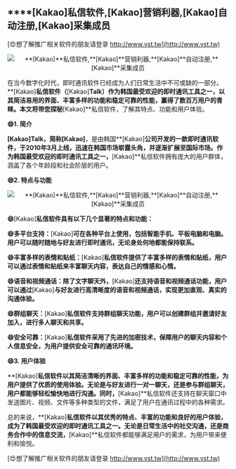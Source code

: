 ## ****[Kakao]**私信软件,**[Kakao]**营销利器,**[Kakao]**自动注册,**[Kakao]**采集成员**

[😍想了解推广相关软件的朋友请登录 http://www.vst.tw](http://www.vst.tw)

 <center><img src="https://vst.tw/MP4/tuiguang/png/2.png" alt="**[Kakao]**私信软件,**[Kakao]**营销利器,**[Kakao]**自动注册,**[Kakao]**采集成员"></center>

在当今数字化时代，即时通讯软件已经成为人们日常生活中不可或缺的一部分。**[Kakao]**私信软件（**[Kakao]**Talk）作为韩国最受欢迎的即时通讯工具之一，以其简洁易用的界面、丰富多样的功能和稳定可靠的性能，赢得了数百万用户的青睐。本文将带您探秘**[Kakao]**私信软件，了解其特点、功能和用户体验。

**😄1. 简介**

**[Kakao]**Talk，简称**[Kakao]**，是由韩国**[Kakao]**公司开发的一款即时通讯软件，于2010年3月上线，迅速在韩国市场崭露头角，并逐渐扩展至国际市场。作为韩国最受欢迎的即时通讯工具之一，**[Kakao]**私信软件拥有庞大的用户群体，涵盖了各个年龄段和社会阶层的用户。

**😄2. 特点与功能**

 <center><img src="https://vst.tw/MP4/tuiguang/png/2.png" alt="**[Kakao]**私信软件,**[Kakao]**营销利器,**[Kakao]**自动注册,**[Kakao]**采集成员"></center>

**😄**[Kakao]**私信软件具有以下几个显著的特点和功能：**

**😄多平台支持：**[Kakao]**可在各种平台上使用，包括智能手机、平板电脑和电脑。用户可以随时随地与好友进行即时通讯，无论身处何地都能保持联系。**

**😄丰富多样的表情和贴纸：**[Kakao]**私信软件提供了丰富多样的表情和贴纸，用户可以通过表情和贴纸来丰富聊天内容，表达自己的情感和心情。**

**😄语音和视频通话：除了文字聊天外，**[Kakao]**还支持语音和视频通话功能，用户可以通过**[Kakao]**与好友进行高清晰度的语音和视频通话，实现更加直观、真实的沟通体验。**

**😄群组聊天：**[Kakao]**私信软件支持群组聊天功能，用户可以创建群组并邀请好友加入，进行多人聊天和共享。**

**😄安全可靠：**[Kakao]**私信软件采用了先进的加密技术，保障用户的聊天内容和个人信息安全，为用户提供安全可靠的通讯环境。**

**😄3. 用户体验**

**[Kakao]**私信软件以其简洁清晰的界面、丰富多样的功能和稳定可靠的性能，为用户提供了优质的使用体验。无论是与好友进行一对一聊天，还是参与群组聊天，用户都能够轻松愉快地进行沟通。同时，**[Kakao]**私信软件还支持在聊天窗口中发送图片、视频、文件等多种类型的文件，满足了用户在通讯过程中的各种需求。

总的来说，**[Kakao]**私信软件以其优秀的特点、丰富的功能和良好的用户体验，成为了韩国最受欢迎的即时通讯工具之一。无论是日常生活中的社交沟通，还是商务合作中的信息交流，**[Kakao]**私信软件都能够满足用户的需求，为用户带来便利和愉悦。

[😍想了解推广相关软件的朋友请登录 http://www.vst.tw](http://www.vst.tw)



